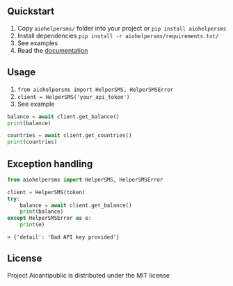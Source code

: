 
## Quickstart
1. Copy `aiohelpersms/` folder into your project or `pip install aiohelpersms`
2. Install dependencies `pip install -r aiohelpersms/requirements.txt/`
3. See examples
4. Read the [documentation](https://api.helper20sms.ru/docs)

## Usage
1. `from aiohelpersms import HelperSMS, HelperSMSError`
2. `client = HelperSMS('your_api_token')`
3. See example

``` python
balance = await client.get_balance()
print(balance)

countries = await client.get_countries()
print(countries)
```

## Exception handling

``` python
from aiohelpersms import HelperSMS, HelperSMSError

client = HelperSMS(token)
try:
	balance = await client.get_balance()
	print(balance)
except HelperSMSError as e:
	print(e)
```
`> {'detail': 'Bad API key provided'}`

## License

Project Aioantipublic is distributed under the MIT license
